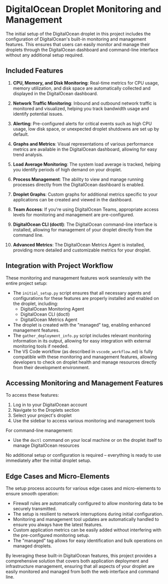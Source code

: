 # DigitalOcean Droplet Monitoring and Management

The initial setup of the DigitalOcean droplet in this project includes the configuration of DigitalOcean's built-in monitoring and management features. This ensures that users can easily monitor and manage their droplets through the DigitalOcean dashboard and command-line interface without any additional setup required.

## Included Features

1. **CPU, Memory, and Disk Monitoring**: Real-time metrics for CPU usage, memory utilization, and disk space are automatically collected and displayed in the DigitalOcean dashboard.

2. **Network Traffic Monitoring**: Inbound and outbound network traffic is monitored and visualized, helping you track bandwidth usage and identify potential issues.

3. **Alerting**: Pre-configured alerts for critical events such as high CPU usage, low disk space, or unexpected droplet shutdowns are set up by default.

4. **Graphs and Metrics**: Visual representations of various performance metrics are available in the DigitalOcean dashboard, allowing for easy trend analysis.

5. **Load Average Monitoring**: The system load average is tracked, helping you identify periods of high demand on your droplet.

6. **Process Management**: The ability to view and manage running processes directly from the DigitalOcean dashboard is enabled.

7. **Droplet Graphs**: Custom graphs for additional metrics specific to your applications can be created and viewed in the dashboard.

8. **Team Access**: If you're using DigitalOcean Teams, appropriate access levels for monitoring and management are pre-configured.

9. **DigitalOcean CLI (doctl)**: The DigitalOcean command-line interface is installed, allowing for management of your droplet directly from the command line.

10. **Advanced Metrics**: The DigitalOcean Metrics Agent is installed, providing more detailed and customizable metrics for your droplet.

## Integration with Project Workflow

These monitoring and management features work seamlessly with the entire project setup:

- The `initial_setup.py` script ensures that all necessary agents and configurations for these features are properly installed and enabled on the droplet, including:
  - DigitalOcean Monitoring Agent
  - DigitalOcean CLI (doctl)
  - DigitalOcean Metrics Agent
- The droplet is created with the "managed" tag, enabling enhanced management features.
- The `gather_deployment_info.py` script includes relevant monitoring information in its output, allowing for easy integration with external monitoring tools if needed.
- The VS Code workflow (as described in `vscode_workflow.md`) is fully compatible with these monitoring and management features, allowing developers to check on droplet health and manage resources directly from their development environment.

## Accessing Monitoring and Management Features

To access these features:

1. Log in to your DigitalOcean account
2. Navigate to the Droplets section
3. Select your project's droplet
4. Use the sidebar to access various monitoring and management tools

For command-line management:
- Use the `doctl` command on your local machine or on the droplet itself to manage DigitalOcean resources

No additional setup or configuration is required – everything is ready to use immediately after the initial droplet setup.

## Edge Cases and Micro-Elements

The setup process accounts for various edge cases and micro-elements to ensure smooth operation:

- Firewall rules are automatically configured to allow monitoring data to be securely transmitted.
- The setup is resilient to network interruptions during initial configuration.
- Monitoring and management tool updates are automatically handled to ensure you always have the latest features.
- Custom application metrics can be easily added without interfering with the pre-configured monitoring setup.
- The "managed" tag allows for easy identification and bulk operations on managed droplets.

By leveraging these built-in DigitalOcean features, this project provides a comprehensive solution that covers both application deployment and infrastructure management, ensuring that all aspects of your droplet are easily monitored and managed from both the web interface and command line.